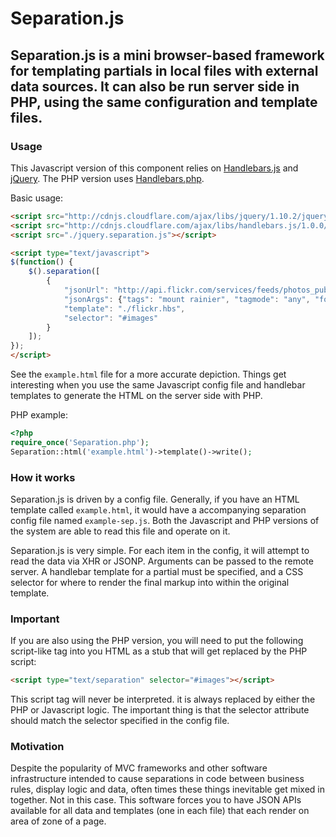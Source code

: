 # Separation.js 

## Separation.js is a mini browser-based framework for templating partials in local files with external data sources.  It can also be run server side in PHP, using the same configuration and template files.

### Usage

This Javascript version of this component relies on [Handlebars.js](http://handlebarsjs.com/) and [jQuery](http://jquery.com/).  The PHP version uses [Handlebars.php](https://github.com/XaminProject/handlebars.php).

Basic usage:

```html
<script src="http://cdnjs.cloudflare.com/ajax/libs/jquery/1.10.2/jquery.min.js"></script>
<script src="http://cdnjs.cloudflare.com/ajax/libs/handlebars.js/1.0.0/handlebars.min.js"></script>
<script src="./jquery.separation.js"></script>

<script type="text/javascript">
$(function() {
	$().separation([
		{
			"jsonUrl": "http://api.flickr.com/services/feeds/photos_public.gne?jsoncallback=?",
			"jsonArgs": {"tags": "mount rainier", "tagmode": "any", "format": "json"},
			"template": "./flickr.hbs",
			"selector": "#images"
		}
	]);
});
</script>
```

See the `example.html` file for a more accurate depiction.  Things get interesting when you use the same Javascript config file and handlebar templates to generate the HTML on the server side with PHP.

PHP example:

```php
<?php
require_once('Separation.php');
Separation::html('example.html')->template()->write();
```

### How it works
Separation.js is driven by a config file.  Generally, if you have an HTML template called `example.html`, it would have a accompanying separation config file named `example-sep.js`.  Both the Javascript and PHP versions of the system are able to read this file and operate on it.

Separation.js is very simple.  For each item in the config, it will attempt to read the data via XHR or JSONP.  Arguments can be passed to the remote server.  A handlebar template for a partial must be specified, and a CSS selector for where to render the final markup into within the original template.

### Important

If you are also using the PHP version, you will need to put the following script-like tag into you HTML as a stub that will get replaced by the PHP script:

```html
<script type="text/separation" selector="#images"></script>
```

This script tag will never be interpreted.  it is always replaced by either the PHP or Javascript logic.  The important thing is that the selector attribute should match the selector specified in the config file.

### Motivation

Despite the popularity of MVC frameworks and other software infrastructure intended to cause separations in code between business rules, display logic and data, often times these things inevitable get mixed in together.  Not in this case.  This software forces you to have JSON APIs available for all data and templates (one in each file) that each render on area of zone of a page.